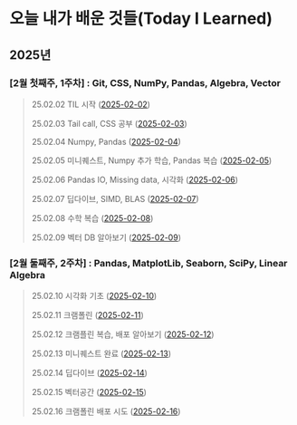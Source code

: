 # 오늘 내가 배운 것들(Today I Learned)

## 2025년

### [2월 첫째주, 1주차] : Git, CSS, NumPy, Pandas, Algebra, Vector

> 25.02.02 TIL 시작 ([2025-02-02](https://github.com/100-hours-a-week/logan.L-til/blob/main/FEB/2025-02-02.md))
> 
> 25.02.03 Tail call, CSS 공부 ([2025-02-03](https://github.com/100-hours-a-week/logan.L-til/blob/main/FEB/2025-02-03.md))
> 
> 25.02.04 Numpy, Pandas ([2025-02-04](https://github.com/100-hours-a-week/logan.L-til/blob/main/FEB/2025-02-04.md))
> 
> 25.02.05 미니퀘스트, Numpy 추가 학습, Pandas 복습 ([2025-02-05](https://github.com/100-hours-a-week/logan.L-til/blob/main/FEB/2025-02-05.md))
> 
> 25.02.06 Pandas IO, Missing data, 시각화 ([2025-02-06](https://github.com/100-hours-a-week/logan.L-til/blob/main/FEB/2025-02-06.md))
> 
> 25.02.07 딥다이브, SIMD, BLAS ([2025-02-07](https://github.com/100-hours-a-week/logan.L-til/blob/main/FEB/2025-02-07.md))
> 
> 25.02.08 수학 복습 ([2025-02-08](https://github.com/100-hours-a-week/logan.L-til/blob/main/FEB/2025-02-08.md))
> 
> 25.02.09 벡터 DB 알아보기 ([2025-02-09](https://github.com/100-hours-a-week/logan.L-til/blob/main/FEB/2025-02-09.md))
> 
### [2월 둘째주, 2주차] : Pandas, MatplotLib, Seaborn, SciPy, Linear Algebra

> 25.02.10 시각화 기초 ([2025-02-10](https://github.com/100-hours-a-week/logan.L-til/blob/main/FEB/2025-02-10.md))
> 
> 25.02.11 크램폴린 ([2025-02-11](https://github.com/100-hours-a-week/logan.L-til/blob/main/FEB/2025-02-11.md))
>
> 25.02.12 크램플린 복습, 배포 알아보기 ([2025-02-12](https://github.com/100-hours-a-week/logan.L-til/blob/main/FEB/2025-02-12.md))
>
> 25.02.13 미니퀘스트 완료 ([2025-02-13](https://github.com/100-hours-a-week/logan.L-til/blob/main/FEB/2025-02-13.md))
>
> 25.02.14 딥다이브 ([2025-02-14](https://github.com/100-hours-a-week/logan.L-til/blob/main/FEB/2025-02-14.md))
>
> 25.02.15 벡터공간 ([2025-02-15](https://github.com/100-hours-a-week/logan.L-til/blob/main/FEB/2025-02-15.md))
>
> 25.02.16 크램폴린 배포 시도 ([2025-02-16](https://github.com/100-hours-a-week/logan.L-til/blob/main/FEB/2025-02-16.md))
